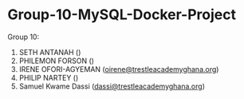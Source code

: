 # Group-10-MySQL-Docker-Project

Group 10:
1. SETH ANTANAH ()
2. PHILEMON FORSON ()
3. IRENE OFORI-AGYEMAN (oirene@trestleacademyghana.org)
4. PHILIP NARTEY ()
5. Samuel Kwame Dassi (dassi@trestleacademyghana.org)